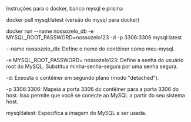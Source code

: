 Instruções para o docker, banco mysql e prisma

docker pull mysql:latest (versão do mysql para docker)

docker run --name nossozelo_db -e MYSQL_ROOT_PASSWORD=nossozelo123 -d -p 3306:3306 mysql:latest

--name nossozelo_db: Define o nome do contêiner como meu-mysql.

-e MYSQL_ROOT_PASSWORD= nossozelo123: Define a senha do usuário root do MySQL. Substitua minha-senha-segura por uma senha segura.

-d: Executa o contêiner em segundo plano (modo "detached").

-p 3306:3306: Mapeia a porta 3306 do contêiner para a porta 3306 do host. Isso permite que você se conecte ao MySQL a partir do seu sistema host.

mysql:latest: Especifica a imagem do MySQL a ser usada.

